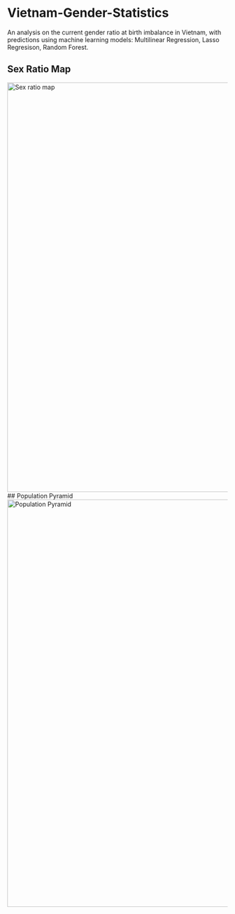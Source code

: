 # Vietnam-Gender-Statistics
An analysis on the current gender ratio at birth imbalance in Vietnam, with predictions using machine learning models: Multilinear Regression, Lasso Regresison, Random Forest.

## Sex Ratio Map
<img width="935" alt="Sex ratio map" src="https://user-images.githubusercontent.com/34784901/231876710-aea6fe92-c72e-411d-bdcf-e605477f88b0.png">
## Population Pyramid
<img width="930" alt="Population Pyramid" src="https://user-images.githubusercontent.com/34784901/231876840-9757c0b9-31f3-4240-ae29-ee7c1ecdfa44.png">
